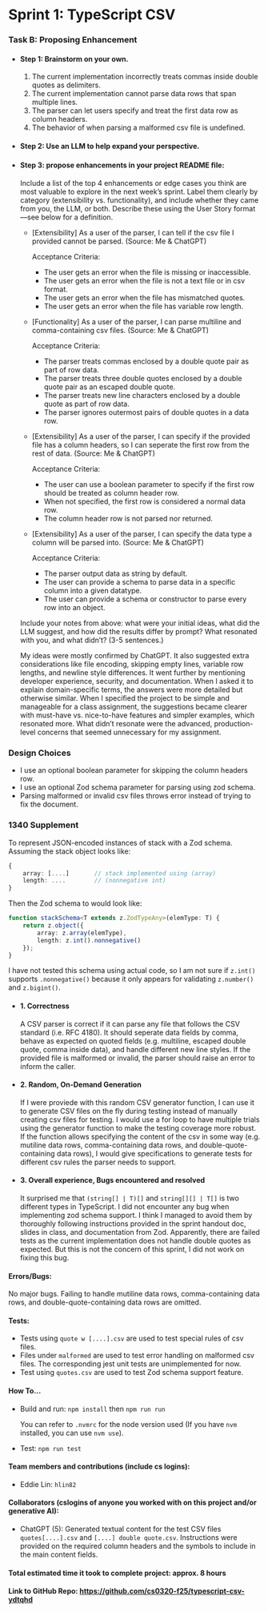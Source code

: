 # Sprint 1: TypeScript CSV

### Task B: Proposing Enhancement

- #### Step 1: Brainstorm on your own.

    1. The current implementation incorrectly treats commas inside double quotes as delimiters.
    2. The current implementation cannot parse data rows that span multiple lines.
    3. The parser can let users specify and treat the first data row as column headers.
    4. The behavior of when parsing a malformed csv file is undefined.

- #### Step 2: Use an LLM to help expand your perspective.

- #### Step 3: propose enhancements in your project README ﬁle:

    Include a list of the top 4 enhancements or edge cases you think are most valuable to explore in the next week’s sprint. Label them clearly by category (extensibility vs. functionality), and include whether they came from you, the LLM, or both. Describe these using the User Story format—see below for a definition. 

    - \[Extensibility\] As a user of the parser, I can tell if the csv file I provided cannot be parsed. (Source: Me & ChatGPT)

        Acceptance Criteria:
        - The user gets an error when the file is missing or inaccessible.
        - The user gets an error when the file is not a text file or in csv format.
        - The user gets an error when the file has mismatched quotes.
        - The user gets an error when the file has variable row length.
    
    - \[Functionality\] As a user of the parser, I can parse multiline and comma-containing csv files. (Source: Me & ChatGPT)

        Acceptance Criteria:
        - The parser treats commas enclosed by a double quote pair as part of row data.
        - The parser treats three double quotes enclosed by a double quote pair as an escaped double quote.
        - The parser treats new line characters enclosed by a double quote as part of row data.
        - The parser ignores outermost pairs of double quotes in a data row.
    
    - \[Extensibility\] As a user of the parser, I can specify if the provided file has a column headers, so I can seperate the first row from the rest of data. (Source: Me & ChatGPT)

        Acceptance Criteria:
        - The user can use a boolean parameter to specify if the first row should be treated as column header row.
        - When not specified, the first row is considered a normal data row.
        - The column header row is not parsed nor returned.
    
    - \[Extensibility\] As a user of the parser, I can specify the data type a column will be parsed into. (Source: Me & ChatGPT)

        Acceptance Criteria:
        - The parser output data as string by default.
        - The user can provide a schema to parse data in a specific column into a given datatype.
        - The user can provide a schema or constructor to parse every row into an object.

    Include your notes from above: what were your initial ideas, what did the LLM suggest, and how did the results differ by prompt? What resonated with you, and what didn’t? (3-5 sentences.) 

    My ideas were mostly confirmed by ChatGPT. It also suggested extra considerations like file encoding, skipping empty lines, variable row lengths, and newline style differences. It went further by mentioning developer experience, security, and documentation. When I asked it to explain domain-specific terms, the answers were more detailed but otherwise similar. When I specified the project to be simple and manageable for a class assignment, the suggestions became clearer with must-have vs. nice-to-have features and simpler examples, which resonated more. What didn’t resonate were the advanced, production-level concerns that seemed unnecessary for my assignment.

### Design Choices

- I use an optional boolean parameter for skipping the column headers row.
- I use an optional Zod schema parameter for parsing using zod schema.
- Parsing malformed or invalid csv files throws error instead of trying to fix the document.

### 1340 Supplement

To represent JSON-encoded instances of stack with a Zod schema. Assuming the stack object looks like:
```typescript
{
    array: [....]       // stack implemented using (array)
    length: ....        // (nonnegative int)
}
```

Then the Zod schema to would look like:
```typescript
function stackSchema<T extends z.ZodTypeAny>(elemType: T) {
    return z.object({ 
        array: z.array(elemType),
        length: z.int().nonnegative()
    });
}
```

I have not tested this schema using actual code, so I am not sure if `z.int()` supports `.nonnegative()` because it only appears for validating `z.number()` and `z.bigint()`.

- #### 1. Correctness

    A CSV parser is correct if it can parse any file that follows the CSV standard (i.e. RFC 4180). It should seperate data fields by comma, behave as expected on quoted fields (e.g. multiline, escaped double quote, comma inside data), and handle different new line styles. If the provided file is malformed or invalid, the parser should raise an error to inform the caller.

- #### 2. Random, On-Demand Generation

    If I were proviede with this random CSV generator function, I can use it to generate CSV files on the fly during testing instead of manually creating csv files for testing. I would use a for loop to have multiple trials using the generator function to make the testing coverage more robust. If the function allows specifying the content of the csv in some way (e.g. mutiline data rows, comma-containing data rows, and double-quote-containing data rows), I would give specifications to generate tests for different csv rules the parser needs to support.

- #### 3. Overall experience, Bugs encountered and resolved

    It surprised me that `(string[] | T)[]` and `string[][] | T[]` is two different types in TypeScript. I did not encounter any bug when implementing zod schema support. I think I managed to avoid them by thoroughly following instructions provided in the sprint handout doc, slides in class, and documentation from Zod. Apparently, there are failed tests as the current implementation does not handle double quotes as expected. But this is not the concern of this sprint, I did not work on fixing this bug.

#### Errors/Bugs: 

No major bugs. Failing to handle mutiline data rows, comma-containing data rows, and double-quote-containing data rows are omitted.

#### Tests:

- Tests using `quote w [....].csv` are used to test special rules of csv files.
- Files under `malformed` are used to test error handling on malformed csv files. The corresponding jest unit tests are unimplemented for now.
- Test using `quotes.csv` are used to test Zod schema support feature.

#### How To…

- Build and run: `npm install` then `npm run run`

    You can refer to `.nvmrc` for the node version used (If you have `nvm` installed, you can use `nvm use`).

- Test: `npm run test`

#### Team members and contributions (include cs logins):
- Eddie Lin: `hlin82`

#### Collaborators (cslogins of anyone you worked with on this project and/or generative AI):
- ChatGPT (5): Generated textual content for the test CSV files `quotes[....].csv` and `[....] double quote.csv`. Instructions were provided on the required column headers and the symbols to include in the main content fields.

#### Total estimated time it took to complete project: approx. 8 hours
#### Link to GitHub Repo: https://github.com/cs0320-f25/typescript-csv-ydtqhd
